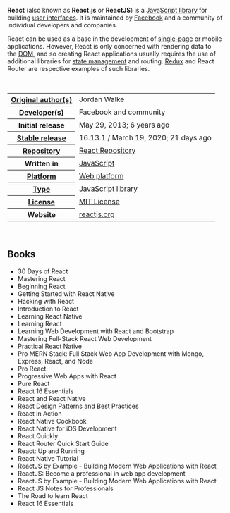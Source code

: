 <p><strong>React</strong>&nbsp;(also known as&nbsp;<strong>React.js</strong>&nbsp;or&nbsp;<strong>ReactJS</strong>) is a&nbsp;<a title="JavaScript library" href="https://en.wikipedia.org/wiki/JavaScript_library">JavaScript library</a>&nbsp;for building&nbsp;<a class="mw-redirect" title="User interfaces" href="https://en.wikipedia.org/wiki/User_interfaces">user interfaces</a>. It is maintained by&nbsp;<a title="Facebook" href="https://en.wikipedia.org/wiki/Facebook">Facebook</a>&nbsp;and a community of individual developers and companies.</p>
<p>React can be used as a base in the development of&nbsp;<a title="Single-page application" href="https://en.wikipedia.org/wiki/Single-page_application">single-page</a>&nbsp;or mobile applications. However, React is only concerned with rendering data to the&nbsp;<a title="Document Object Model" href="https://en.wikipedia.org/wiki/Document_Object_Model">DOM</a>, and so creating React applications usually requires the use of additional libraries for&nbsp;<a title="State management" href="https://en.wikipedia.org/wiki/State_management">state management</a>&nbsp;and routing.&nbsp;<a title="Redux (JavaScript library)" href="https://en.wikipedia.org/wiki/Redux_(JavaScript_library)">Redux</a>&nbsp;and React Router&nbsp;are respective examples of such libraries.</p>

</br>

<table class="infobox vevent">
<tbody>
<tr>
<th scope="row"><a class="mw-redirect" title="" href="https://en.wikipedia.org/wiki/Software_developer">Original author(s)</a></th>
<td>Jordan Walke</td>
</tr>
<tr>
<th scope="row"><a class="mw-redirect" title="Software developer" href="https://en.wikipedia.org/wiki/Software_developer">Developer(s)</a></th>
<td>Facebook and community</td>
</tr>
<tr>
<th scope="row">Initial release</th>
<td>May&nbsp;29, 2013<span class="noprint">; 6 years ago</span></td>
</tr>
<tr>
<th scope="row"><a title="Software release life cycle" href="https://en.wikipedia.org/wiki/Software_release_life_cycle">Stable release</a></th>
<td>
<div>16.13.1 / March&nbsp;19, 2020<span class="noprint">; 21 days ago</span></div>
</td>
</tr>
<tr>
<th scope="row"><a title="Repository (version control)" href="https://en.wikipedia.org/wiki/Repository_(version_control)">Repository</a></th>
<td><span class="url"><a class="external text" href="https://github.com/facebook/react" rel="nofollow">React Repository</a></span></td>
</tr>
<tr>
<th scope="row">Written in</th>
<td><a title="JavaScript" href="https://en.wikipedia.org/wiki/JavaScript">JavaScript</a></td>
</tr>
<tr>
<th scope="row"><a title="Computing platform" href="https://en.wikipedia.org/wiki/Computing_platform">Platform</a></th>
<td><a title="Web platform" href="https://en.wikipedia.org/wiki/Web_platform">Web platform</a></td>
</tr>
<tr>
<th scope="row"><a title="Software categories" href="https://en.wikipedia.org/wiki/Software_categories#Categorization_approaches">Type</a></th>
<td><a title="JavaScript library" href="https://en.wikipedia.org/wiki/JavaScript_library">JavaScript library</a></td>
</tr>
<tr>
<th scope="row"><a title="Software license" href="https://en.wikipedia.org/wiki/Software_license">License</a></th>
<td><a title="MIT License" href="https://en.wikipedia.org/wiki/MIT_License">MIT License</a></td>
</tr>
<tr>
<th scope="row">Website</th>
<td><span class="url"><a class="external text" href="http://reactjs.org/" rel="nofollow">reactjs<wbr />.org</a></span></td>
</tr>
</tbody>
</table>




</br>
<h2 id= "Books">Books </h2>




<ul>
                <li><a target="_blank" href="https://github.com/manjunath5496/React-Books/blob/master/rct(1).pdf" style="text-decoration:none;">30 Days of React    </a></li>
                <li><a target="_blank" href="https://github.com/manjunath5496/React-Books/blob/master/rct(2).pdf" style="text-decoration:none;">Mastering React</a></li>
                <li><a target="_blank" href="https://github.com/manjunath5496/React-Books/blob/master/rct(3).pdf" style="text-decoration:none;">Beginning React</a></li>
                <li><a target="_blank" href="https://github.com/manjunath5496/React-Books/blob/master/rct(4).pdf" style="text-decoration:none;">Getting Started with React Native</a></li>
                <li><a target="_blank" href="https://github.com/manjunath5496/React-Books/blob/master/rct(5).pdf" style="text-decoration:none;">Hacking with React</a></li>
                <li><a target="_blank" href="https://github.com/manjunath5496/React-Books/blob/master/rct(6).pdf" style="text-decoration:none;">Introduction to React</a></li>
                <li><a target="_blank" href="https://github.com/manjunath5496/React-Books/blob/master/rct(7).pdf" style="text-decoration:none;">Learning React Native</a></li>
                <li><a target="_blank" href="https://github.com/manjunath5496/React-Books/blob/master/rct(8).pdf" style="text-decoration:none;">Learning React</a></li>
                <li><a target="_blank" href="https://github.com/manjunath5496/React-Books/blob/master/rct(9).pdf" style="text-decoration:none;">Learning Web Development with React and Bootstrap</a></li>
                <li><a target="_blank" href="https://github.com/manjunath5496/React-Books/blob/master/rct(10).pdf" style="text-decoration:none;">Mastering Full-Stack React Web Development</a></li>
	  <li><a target="_blank" href="https://github.com/manjunath5496/React-Books/blob/master/rct(11).pdf" style="text-decoration:none;"> Practical React Native</a></li>
                <li><a target="_blank" href="https://github.com/manjunath5496/React-Books/blob/master/rct(12).pdf" style="text-decoration:none;">Pro MERN Stack: Full Stack Web App Development with Mongo, Express, React, and Node</a></li>
                <li><a target="_blank" href="https://github.com/manjunath5496/React-Books/blob/master/rct(13).pdf" style="text-decoration:none;">Pro React</a></li>
                <li><a target="_blank" href="https://github.com/manjunath5496/React-Books/blob/master/rct(14).pdf" style="text-decoration:none;">Progressive Web Apps with React</a></li>
                <li><a target="_blank" href="https://github.com/manjunath5496/React-Books/blob/master/rct(15).pdf" style="text-decoration:none;">Pure React</a></li>
                <li><a target="_blank" href="https://github.com/manjunath5496/React-Books/blob/master/rct(16).pdf" style="text-decoration:none;">React 16 Essentials</a></li>
                <li><a target="_blank" href="https://github.com/manjunath5496/React-Books/blob/master/rct(17).pdf" style="text-decoration:none;">React and React Native</a></li>
                <li><a target="_blank" href="https://github.com/manjunath5496/React-Books/blob/master/rct(18).pdf" style="text-decoration:none;">React Design Patterns and Best Practices</a></li>
                <li><a target="_blank" href="https://github.com/manjunath5496/React-Books/blob/master/rct(19).pdf" style="text-decoration:none;">React in Action</a></li>
                <li><a target="_blank" href="https://github.com/manjunath5496/React-Books/blob/master/rct(20).pdf" style="text-decoration:none;">React Native Cookbook</a></li>	
	
 <li><a target="_blank" href="https://github.com/manjunath5496/React-Books/blob/master/rct(21).pdf" style="text-decoration:none;">React Native for iOS Development</a></li>
	
<li><a target="_blank" href="https://github.com/manjunath5496/React-Books/blob/master/rct(22).pdf" style="text-decoration:none;">React Quickly</a></li>
  <li><a target="_blank" href="https://github.com/manjunath5496/React-Books/blob/master/rct(23).pdf" style="text-decoration:none;">React Router Quick Start Guide</a></li>
 <li><a target="_blank" href="https://github.com/manjunath5496/React-Books/blob/master/rct(24).pdf" style="text-decoration:none;">React: Up and Running</a></li>	
	
 <li><a target="_blank" href="https://github.com/manjunath5496/React-Books/blob/master/rct(25).pdf" style="text-decoration:none;">React Native Tutorial</a></li>
	
	
 <li><a target="_blank" href="https://github.com/manjunath5496/React-Books/blob/master/rct(26).pdf" style="text-decoration:none;">ReactJS by Example - Building Modern Web Applications with React</a></li>
	
<li><a target="_blank" href="https://github.com/manjunath5496/React-Books/blob/master/rct(27).pdf" style="text-decoration:none;">ReactJS: Become a professional in web app development</a></li>
  <li><a target="_blank" href="https://github.com/manjunath5496/React-Books/blob/master/rct(28).pdf" style="text-decoration:none;">ReactJS by Example - Building Modern Web Applications with React</a></li>
 <li><a target="_blank" href="https://github.com/manjunath5496/React-Books/blob/master/rct(29).pdf" style="text-decoration:none;">React JS Notes for Professionals</a></li>	
	
 <li><a target="_blank" href="https://github.com/manjunath5496/React-Books/blob/master/rct(30).pdf" style="text-decoration:none;">The Road to learn React</a></li>
	
 <li><a target="_blank" href="https://github.com/manjunath5496/React-Books/blob/master/rct(31).pdf" style="text-decoration:none;">React 16 Essentials </a></li>
	

	
	
</ul>
